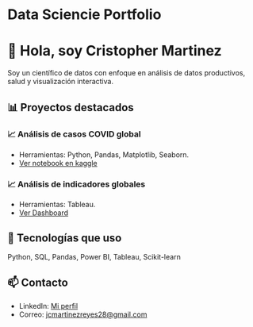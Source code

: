 # Data Sciencie Portfolio

# 👋 Hola, soy Cristopher Martinez
Soy un científico de datos con enfoque en análisis de datos productivos, salud y visualización interactiva.

## 📊 Proyectos destacados

### 📈 Análisis de casos COVID global
- Herramientas: Python, Pandas, Matplotlib, Seaborn.
- [Ver notebook en kaggle](https://www.kaggle.com/code/jcmartinezr28/covid-global-cases)

### 📈 Análisis de indicadores globales
- Herramientas: Tableau.
- [Ver Dashboard](https:jcmartinezreyes.github.io/Projects/Global_indicators/index.html)

## 🧰 Tecnologías que uso
Python, SQL, Pandas, Power BI, 
Tableau, Scikit-learn

## 📫 Contacto
- LinkedIn: [Mi perfil](https://www.linkedin.com/in/jcmartinezreyes/)
- Correo: jcmartinezreyes28@gmail.com
